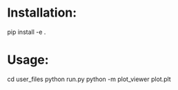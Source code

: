 Installation:
=============
pip install -e .


Usage:
======
cd user_files
python run.py
python -m plot_viewer plot.plt
